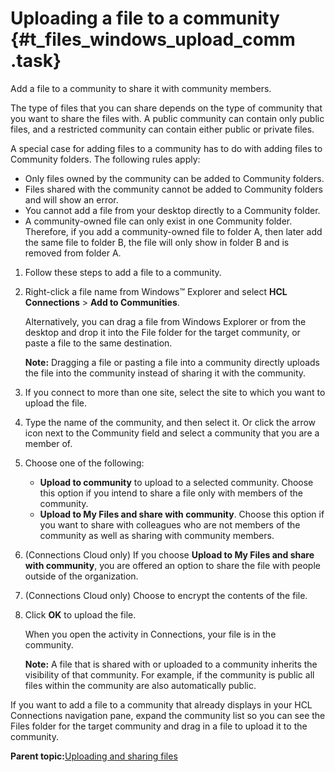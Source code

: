 # Uploading a file to a community {#t_files_windows_upload_comm .task}

Add a file to a community to share it with community members.

The type of files that you can share depends on the type of community that you want to share the files with. A public community can contain only public files, and a restricted community can contain either public or private files.

A special case for adding files to a community has to do with adding files to Community folders. The following rules apply:

-   Only files owned by the community can be added to Community folders.
-   Files shared with the community cannot be added to Community folders and will show an error.
-   You cannot add a file from your desktop directly to a Community folder.
-   A community-owned file can only exist in one Community folder. Therefore, if you add a community-owned file to folder A, then later add the same file to folder B, the file will only show in folder B and is removed from folder A.

1.  Follow these steps to add a file to a community.
2.  Right-click a file name from Windows™ Explorer and select **HCL Connections** \> **Add to Communities**.

    Alternatively, you can drag a file from Windows Explorer or from the desktop and drop it into the File folder for the target community, or paste a file to the same destination.

    **Note:** Dragging a file or pasting a file into a community directly uploads the file into the community instead of sharing it with the community.

3.  If you connect to more than one site, select the site to which you want to upload the file.

4.  Type the name of the community, and then select it. Or click the arrow icon next to the Community field and select a community that you are a member of.

5.  Choose one of the following:

    -   **Upload to community** to upload to a selected community. Choose this option if you intend to share a file only with members of the community.
    -   **Upload to My Files and share with community**. Choose this option if you want to share with colleagues who are not members of the community as well as sharing with community members.
6.  \(Connections Cloud only\) If you choose **Upload to My Files and share with community**, you are offered an option to share the file with people outside of the organization.

7.  \(Connections Cloud only\) Choose to encrypt the contents of the file.

8.  Click **OK** to upload the file.

    When you open the activity in Connections, your file is in the community.

    **Note:** A file that is shared with or uploaded to a community inherits the visibility of that community. For example, if the community is public all files within the community are also automatically public.


If you want to add a file to a community that already displays in your HCL Connections navigation pane, expand the community list so you can see the Files folder for the target community and drag in a file to upload it to the community.

**Parent topic:**[Uploading and sharing files](../../connectors/enduser/c_files_windows_upload_over.md)

